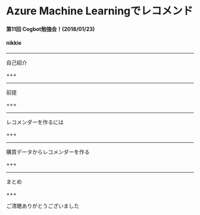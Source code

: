 # Azure Machine Learningでレコメンド
#### 第11回 Cogbot勉強会！(2018/01/23)
#### nikkie

---

自己紹介

+++

---

前提

+++

---

レコメンダーを作るには

+++

---

購買データからレコメンダーを作る

+++

---

まとめ

+++

ご清聴ありがとうございました
